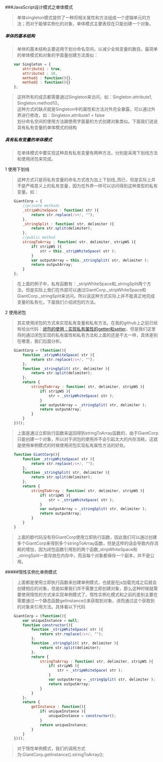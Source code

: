 ###JavaScript设计模式之单体模式
> 单体singleton模式提供了一种将相关属性和方法组成一个逻辑单元的方法；而对于能够实例化的对象，单体模式主要表现在只能创建一个对象。

##### 单体的基本结构
> 单体的基本结构主要适用于划分命名空间，以减少全局变量的数目。最简单的单体模式和对象的字面量创建方法类似：

```JavaScript
	var Singleton = {
		attribute1 : true,
		attribute2 : 10,
		method1 : function(){},
		method2 : function(){}
	};
```

> 这样所有的成员都需要通过Singleton来访问，如：Singleton.attribute1, Singleton.method1()。  
> 这种方式的缺点就是Singleton中的属性和方法对外完全暴露，可以通过外界进行修改，如：Singleton.attribute1 = false  
> 划分命名空间的使用方法跟使用字面量的方式创建对象类似。下面我们说说具有私有变量的单体模式的结构

##### 具有私有变量的单体模式
> 在单体模式中要实现这种具有私有变量有两种方法，分别是采用下划线方法和使用闭包来完成。

1 使用下划线
> 这种方式只是将私有变量的命名方式改为加上下划线_而已，但是实际上并不是严格意义上的私有变量，因为在外界一样可以访问得到这种类型的私有变量。如：

```JavaScript
	GiantCorp = {
		//private methods
		_stripWhiteSpace : function( str ){
			return str.replace(/s+/, "");
		},
		_stringSplit : function( str, delimiter ){
			return str.split(delimiter);
		},
		//public method
		stringToArray : function( str, delimiter, stripWS ){
			if( stripWS ){
				str = this._stripWhiteSpace( str );
			}
			var outputArray = this._stringSplit( str, delimiter );
			return outputArray;
		}
	};
```

> 在上面的例子中，私有函数有：_stripWhiteSpace和\_stringSplit两个方法，但是实际上我们在外部可以通过GiantCorp.\_stripWhiteSpace和GiantCorp.\_stringSplit来访问。所以说这种方式实际上并不能真正地完成变量的私有化，下面我们介绍闭包的方法。

2 使用闭包
> 其实使用闭包的方式来实现私有变量和私有方法，在我的github上之前已经有给出代码：[闭包的使用：实现私有属性的getter和setter](https://github.com/ScholatLouis/JavaScript/blob/master/%E9%97%AD%E5%8C%85%E7%9A%84%E4%BD%BF%E7%94%A8%EF%BC%9A%E5%AE%9E%E7%8E%B0%E7%A7%81%E6%9C%89%E5%B1%9E%E6%80%A7%E7%9A%84getter%E5%92%8Csetter.md)，但是我们这里将的通过闭包实现的私有属性和私有方法和上面的还是不太一样，具体差别在哪里，我们后面分析。

```JavaScript
	GiantCorp = (function(){
		function _stripWhiteSpace( str ){
			return str.replace(/s+/, "");
		};
		function _stringSplit( str, delimiter ){
			return str.split(delimiter);
		};
		return {
			stringToArray : function( str, delimiter, stripWS ){
				if( stripWS ){
					str = _stripWhiteSpace( str );
				}
				var outputArray = _stringSplit( str, delimiter );
				return outputArray;
			}
		}
	})();
```

> 上面是通过立即执行函数来返回得到stringToArray函数的，由于GiantCorp只能创建一个对象，所以对于闭包的使用并不会引起太大的内存消耗，这就是使用单例模式的时候使用闭包实现私有属性方法的好处。

```JavaScript
	function GiantCorp(){
		function _stripWhiteSpace( str ){
			return str.replace(/s+/, "");
		};
		function _stringSplit( str, delimiter ){
			return str.split(delimiter);
		};
		return {
			stringToArray : function( str, delimiter, stripWS ){
				if( stripWS ){
					str = _stripWhiteSpace( str );
				}
				var outputArray = _stringSplit( str, delimiter );
				return outputArray;
			}
		}
	}
```

> 上面的额代码没有将GiantCorp使用立即执行函数，因此我们可以通过创建多个GiantCorp来得到多个stringToArray函数，但是这样的话会导致内存消耗的增加，因为闭包函数引用到的两个函数_stripWhiteSpace和\_stringSplit一直存放在内存中，而且每个对象都保存一个副本，并不是公用。

#####惰性实例化单例模式
> 上面都是使用立即执行函数来创建单例模式，也就是在js加载完成之后就会创建相应的对象，但是如果我们并不需要立即创建对象，那么这种时候就需要使用惰性的方式来实现单例模式了。惰性实例化模式和之前的差别主要在需要通过一个静态函数getInstance()来获取到对象，进而通过这个获取到的对象来引用方法。具体看以下代码

```JavaScript
	GiantCorp = (function(){
		var uniqueInstance = null;
		function constructor(){
			function _stripWhiteSpace( str ){
				return str.replace(/s+/, "");
			};
			function _stringSplit( str, delimiter ){
				return str.split(delimiter);
			};
			return {
				stringToArray : function( str, delimiter, stripWS ){
					if( stripWS ){
						str = _stripWhiteSpace( str );
					}
					var outputArray = _stringSplit( str, delimiter );
					return outputArray;
				}
			}
		};
		return {
			getInstance : function(){
				if( uniqueInstance ){
					uniqueInstance = constructor();
				}
				return uniqueInstance;
			}
		}
	})();
```

> 对于惰性单例模式，我们的调用方式为:GiantCorp.getInstance().stringToArray();
